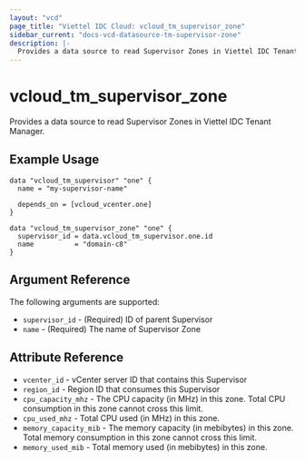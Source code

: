 ```yaml
---
layout: "vcd"
page_title: "Viettel IDC Cloud: vcloud_tm_supervisor_zone"
sidebar_current: "docs-vcd-datasource-tm-supervisor-zone"
description: |-
  Provides a data source to read Supervisor Zones in Viettel IDC Tenant Manager.
---
```


# vcloud\_tm\_supervisor\_zone

Provides a data source to read Supervisor Zones in Viettel IDC Tenant Manager.

## Example Usage

```hcl
data "vcloud_tm_supervisor" "one" {
  name = "my-supervisor-name"

  depends_on = [vcloud_vcenter.one]
}

data "vcloud_tm_supervisor_zone" "one" {
  supervisor_id = data.vcloud_tm_supervisor.one.id
  name          = "domain-c8"
}
```

## Argument Reference

The following arguments are supported:

* `supervisor_id` - (Required) ID of parent Supervisor
* `name` - (Required) The name of Supervisor Zone

## Attribute Reference

* `vcenter_id` - vCenter server ID that contains this Supervisor
* `region_id` - Region ID that consumes this Supervisor
* `cpu_capacity_mhz` - The CPU capacity (in MHz) in this zone. Total CPU consumption in this zone
  cannot cross this limit.
* `cpu_used_mhz` - Total CPU used (in MHz) in this zone.
* `memory_capacity_mib` - The memory capacity (in mebibytes) in this zone. Total memory consumption
  in this zone cannot cross this limit.
* `memory_used_mib` - Total memory used (in mebibytes) in this zone.
